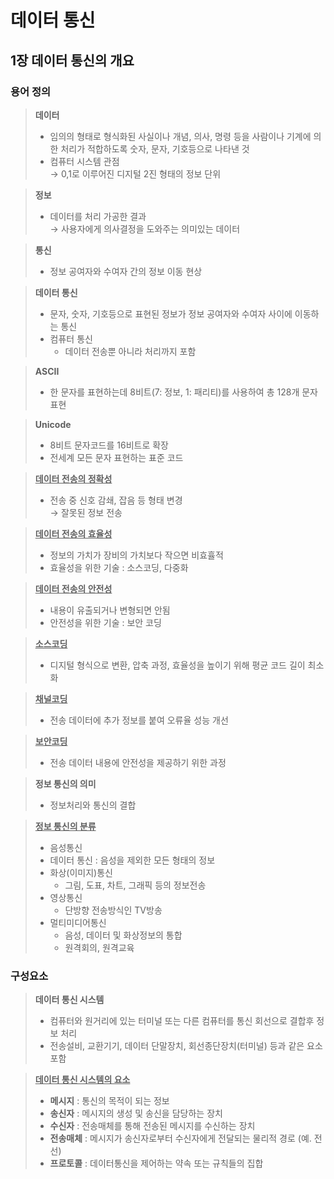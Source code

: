 # 데이터 통신  

## 1장 데이터 통신의 개요  

### 용어 정의
>**데이터**  
>- 임의의 형태로 형식화된 사실이나 개념, 의사, 명령 등을 사람이나 기계에 의한 처리가 적합하도록 숫자, 문자, 기호등으로 나타낸 것
>- 컴퓨터 시스템 관점  
>   &rarr; 0,1로 이루어진 디지털 2진 형태의 정보 단위

>**정보**
>- 데이터를 처리 가공한 결과  
>   &rarr; 사용자에게 의사결정을 도와주는 의미있는 데이터

>**통신**
>- 정보 공여자와 수여자 간의 정보 이동 현상

>**데이터 통신**
>- 문자, 숫자, 기호등으로 표현된 정보가 정보 공여자와 수여자 사이에 이동하는 통신
>- 컴퓨터 통신
>   - 데이터 전송뿐 아니라 처리까지 포함

>**ASCII**
>- 한 문자를 표현하는데 8비트(7: 정보, 1: 패리티)를 사용하여 총 128개 문자 표현

>**Unicode**
>- 8비트 문자코드를 16비트로 확장
>- 전세계 모든 문자 표현하는 표준 코드

>**<u>데이터 전송의 정확성</u>**
>- 전송 중 신호 감쇄, 잡음 등 형태 변경  
>   &rarr; 잘못된 정보 전송

>**<u>데이터 전송의 효율성</u>**
>- 정보의 가치가 장비의 가치보다 작으면 비효휼적  
>- 효율성을 위한 기술 : 소스코딩, 다중화

>**<u>데이터 전송의 안전성</u>**
>- 내용이 유출되거나 변형되면 안됨
>- 안전성을 위한 기술 : 보안 코딩

>**<u>소스코딩</u>**
>- 디지털 형식으로 변환, 압축 과정, 효율성을 높이기 위해 평균 코드 길이 최소화
 
>**<u>채널코딩</u>**
>- 전송 데이터에 추가 정보를 붙여 오류율 성능 개선

>**<u>보안코딩</u>**
>- 전송 데이터 내용에 안전성을 제공하기 위한 과정

>**정보 통신의 의미**
>- 정보처리와 통신의 결합

>**<u>정보 통신의 분류</u>**
>- 음성통신
>- 데이터 통신 : 음성을 제외한 모든 형태의 정보
>- 화상(이미지)통신
>   - 그림, 도표, 차트, 그래픽 등의 정보전송
>- 영상통신
>   - 단방향 전송방식인 TV방송
>- 멀티미디어통신
>   - 음성, 데이터 및 화상정보의 통합
>   - 원격회의, 원격교육

### 구성요소
>**데이터 통신 시스템**
>- 컴퓨터와 원거리에 있는 터미널 또는 다른 컴퓨터를 통신 회선으로 결합후 정보 처리
>- 전송설비, 교환기기, 데이터 단말장치, 회선종단장치(터미널) 등과 같은 요소 포함

>**<u>데이터 통신 시스템의 요소</u>**
>- **메시지** : 통신의 목적이 되는 정보  
>- **송신자** : 메시지의 생성 및 송신을 담당하는 장치  
>- **수신자** : 전송매체를 통해 전송된 메시지를 수신하는 장치  
>- **전송매체** : 메시지가 송신자로부터 수신자에게 전달되는 물리적 경로 (예. 전선)  
>- **프로토콜** : 데이터통신을 제어하는 약속 또는 규칙들의 집합  